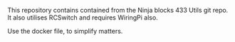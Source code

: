 This repository contains contained from the Ninja blocks 433 Utils git repo.
It also utilises RCSwitch and requires WiringPi also.

Use the docker file, to simplify matters.
